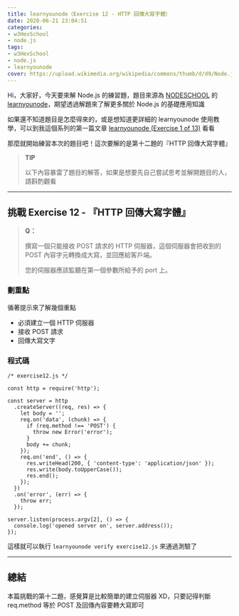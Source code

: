 ```yaml
---
title: learnyounode（Exercise 12 - HTTP 回傳大寫字體）
date: 2020-06-21 23:04:51
categories:
- w3HexSchool
- node.js
tags:
- w3HexSchool
- node.js
- learnyounode
cover: https://upload.wikimedia.org/wikipedia/commons/thumb/d/d9/Node.js_logo.svg/590px-Node.js_logo.svg.png
---
```


Hi，大家好，今天要來解 Node.js 的練習題，題目來源為 [NODESCHOOL](https://nodeschool.io/zh-tw/) 的 [learnyounode](https://github.com/workshopper/learnyounode)，期望透過解題來了解更多關於 Node.js 的基礎應用知識

如果還不知道題目是怎麼得來的，或是想知道更詳細的 learnyounode 使用教學，可以到我這個系列的第一篇文章 [learnyounode (Exercise 1 of 13)](https://littlehorseboy.github.io/2020/03/13/2020-learnyounode-exercise-1/) 看看

那麼就開始練習本次的題目吧！這次要解的是第十二題的『HTTP 回傳大寫字體』

> **TIP**
> 
> 以下內容暴雷了題目的解答，如果是想要先自己嘗試思考並解開題目的人，請斟酌觀看

---

## 挑戰 Exercise 12 - 『HTTP 回傳大寫字體』

> **Q：**
> 
> 撰寫一個只能接收 POST 請求的 HTTP 伺服器，這個伺服器會把收到的 POST 內容字元轉換成大寫，並回應給客戶端。
> 
> 您的伺服器應該監聽在第一個參數所給予的 port 上。

### 劃重點

循著提示來了解幾個重點

* 必須建立一個 HTTP 伺服器
* 接收 POST 請求
* 回傳大寫文字

### 程式碼

```javascript=
/* exercise12.js */

const http = require('http');

const server = http
  .createServer((req, res) => {
    let body = '';
    req.on('data', (chunk) => {
      if (req.method !== 'POST') {
        throw new Error('error');
      }
      body += chunk;
    });
    req.on('end', () => {
      res.writeHead(200, { 'content-type': 'application/json' });
      res.write(body.toUpperCase());
      res.end();
    });
  })
  .on('error', (err) => {
    throw err;
  });

server.listen(process.argv[2], () => {
  console.log('opened server on', server.address());
});
```

這樣就可以執行 `learnyounode verify exercise12.js` 來通過測驗了

---

## 總結

本篇挑戰的第十二題，感覺算是比較簡單的建立伺服器 XD，只要記得判斷 req.method 等於 POST 及回傳內容要轉大寫即可
